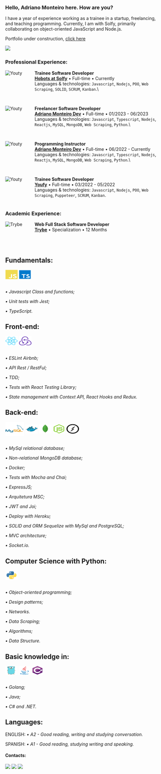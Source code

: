 ### Hello, Adriano Monteiro here. How are you?

<p>I have a year of experience working as a trainee in a startup, freelancing, and teaching programming. Currently, I am with Solfy, primarily collaborating on object-oriented JavaScript and Node.js.</p>

<span>Portfolio under construction, <a href="https://adrianomonteirodev.vercel.app/" target="_blank">click here</a></span>

<img height="180em" src="https://github-readme-stats.vercel.app/api/top-langs/?username=adrianomonteiroweb&layout=compact&langs_count=10&theme=dracula&hide=html,css,sql"/>

### Professional Experience:

[<img align="left" height="94px" width="94px" alt="Youty" src="https://avatars.githubusercontent.com/u/120644800?s=200&v=4"/>](https://www.hobots.app/)

**Trainee Software Developer** \
[**Hobots at Solfy**](https://www.hobots.app/) • Full-time • Currently \
Languages & technologies: `Javascript`, `Nodejs`, `POO`, `Web Scraping`, `SOLID`, `SCRUM`, `Kanban`.\

<br>

[<img align="left" height="94px" width="94px" alt="Youty" src="https://avatars.githubusercontent.com/u/108774651?s=200&v=4"/>](https://www.linkedin.com/in/adrianomonteirodev)

**Freelancer Software Developer** \
[**Adriano Monteiro Dev**](https://www.linkedin.com/in/adrianomonteirodev) • Full-time • 01/2023 - 06/2023 \
Languages & technologies: `Javascript`, `Typescript`, `Nodejs`, `Reactjs`, `MySQL`, `MongoDB`, `Web Scraping`, `Python`.\

<br>

[<img align="left" height="94px" width="94px" alt="Youty" src="https://avatars.githubusercontent.com/u/108774651?s=200&v=4"/>](https://www.linkedin.com/in/adrianomonteirodev)

**Programming Instructor** \
[**Adriano Monteiro Dev**](https://www.linkedin.com/in/adrianomonteirodev) • Full-time • 06/2022 - Currently \
Languages & technologies: `Javascript`, `Typescript`, `Nodejs`, `Reactjs`, `MySQL`, `MongoDB`, `Web Scraping`, `Python`.\

<br>

[<img align="left" height="94px" width="94px" alt="Youty" src="https://media.licdn.com/dms/image/C560BAQHNZJVejyS7vQ/company-logo_200_200/0/1646248552619?e=1690416000&v=beta&t=ihoZMjip1zawYtBxIR5l88MUZW_-B3X3WZPa8iTOnw8"/>](https://www.youfy.com.br/?gclid=CjwKCAjwlcaRBhBYEiwAK341jWJYT0JOuMAP2cuF6uPcgLs6396PLSbbLkTmay1zFB5mn5i6rdh5cBoCSjcQAvD_BwE)

**Trainee Software Developer** \
[**Youfy**](https://www.youfy.com.br/?gclid=CjwKCAjwlcaRBhBYEiwAK341jWJYT0JOuMAP2cuF6uPcgLs6396PLSbbLkTmay1zFB5mn5i6rdh5cBoCSjcQAvD_BwE) • Full-time • 03/2022 - 05/2022 \
Languages & technologies: `Javascript`, `Nodejs`, `POO`, `Web Scraping`, `Puppeteer`, `SCRUM`, `Kanban`.\
<br/>

### Academic Experience:

[<img align="left" height="94px" width="94px" alt="Trybe" src="https://media.licdn.com/dms/image/D4D0BAQHo1GZmhutd4A/company-logo_200_200/0/1664308283764?e=1690416000&v=beta&t=mofYQKh5xJViAnef_PDiymrdjnI2KdY5A0lvB1ZROaM"/>](https://www.betrybe.com/)

**Web Full Stack Software Developer** \
[**Trybe**](https://www.betrybe.com/) • Specialization • 12 Months

<br>
<br>

<h2>Fundamentals:</h2>

<div>
  <img align="center" alt="Js" height="30" width="40" src="https://raw.githubusercontent.com/devicons/devicon/master/icons/javascript/javascript-plain.svg">
  <img align="center" alt="TypeScript" height="28" width="38" src="https://raw.githubusercontent.com/devicons/devicon/master/icons/typescript/typescript-original.svg">
</div>
<br>

<p><i>• Javascript Class and functions;</i></p>
<p><i>• Unit tests with Jest;</i></p>
<p><i>• TypeScript.</i></p>

<h2>Front-end:</h2>

<div>
  <img align="center" alt="React" height="30" width="40" src="https://raw.githubusercontent.com/devicons/devicon/master/icons/react/react-original.svg">
  <img align="center" alt="Redux" height="30" width="40" src="https://raw.githubusercontent.com/devicons/devicon/master/icons/redux/redux-original.svg">
</div>
<br>

<p><i>• ESLint Airbnb;</i></p>
<p><i>• API Rest / RestFul;</i></p>
<p><i>• TDD;</i></p>
<p><i>• Tests with React Testing Library;</i></p>
<p><i>• State management with Context API, React Hooks and Redux.</i></p>

<h2>Back-end:</h2>

<div>
  <img align="center" alt="Mysql" height="45" width="60" src="https://raw.githubusercontent.com/devicons/devicon/master/icons/mysql/mysql-original-wordmark.svg">
  <img align="center" alt="Docker" height="30" width="40" src="https://raw.githubusercontent.com/devicons/devicon/master/icons/docker/docker-original.svg">
  <img align="center" alt="MongoDB" height="30" width="40" src="https://raw.githubusercontent.com/devicons/devicon/master/icons/mongodb/mongodb-original.svg">
  <img align="center" alt="NodeJS" height="30" width="40" src="https://raw.githubusercontent.com/devicons/devicon/master/icons/nodejs/nodejs-original.svg">
  <img align="center" alt="Socket.io" height="30" width="40" src="https://raw.githubusercontent.com/devicons/devicon/master/icons/socketio/socketio-original.svg">
</div>
<br>

<p><i>• MySql relational database;</i></p>
<p><i>• Non-relational MongoDB database;</i></p>
<p><i>• Docker;</i></p>
<p><i>• Tests with Mocha and Chai;</i></p>
<p><i>• ExpressJS;</i></p>
<p><i>• Arquitetura MSC;</i></p>
<p><i>• JWT and Joi;</i></p>
<p><i>• Deploy with Heroku;</i></p>
<p><i>• SOLID and ORM Sequelize with MySql and PostgreSQL;</i></p>
<p><i>• MVC architecture;</i></p>
<p><i>• Socket.io.</i></p>

<h2>Computer Science with Python:</h2>

<div>
  <img align="center" alt="Python" height="30" width="40" src="https://raw.githubusercontent.com/devicons/devicon/master/icons/python/python-original.svg">
</div>
<br>

<p><i>• Object-oriented programming;</i></p>
<p><i>• Design patterns;</i></p>
<p><i>• Networks.</i></p>
<p><i>• Data Scraping;</i></p>
<p><i>• Algorithms;</i></p>
<p><i>• Data Structure.</i></p>

<h2>Basic knowledge in:</h2>

<div>
  <img align="center" alt="Golang" height="28" width="38" src="https://raw.githubusercontent.com/devicons/devicon/master/icons/go/go-original.svg">
  <img align="center" alt="Java" height="28" width="38" src="https://raw.githubusercontent.com/devicons/devicon/master/icons/java/java-original.svg">
  <img align="center" alt="C#" height="28" width="38" src="https://raw.githubusercontent.com/devicons/devicon/master/icons/csharp/csharp-original.svg">
</div>
<br>

<p><i>• Golang;</i></p>
<p><i>• Java;</i></p>
<p><i>• C# and .NET.</i></p>

<h2>Languages:</h2>

<p>ENGLISH: <i>• A2 - Good reading, writing and studying conversation.</i></p>
<p>SPANISH: <i>• A1 - Good reading, studying writing and speaking.</i></p>

#### Contacts:

[<img width="8%" src="https://camo.githubusercontent.com/571384769c09e0c66b45e39b5be70f68f552db3e2b2311bc2064f0d4a9f5983b/68747470733a2f2f696d672e736869656c64732e696f2f62616467652f476d61696c2d4431343833363f7374796c653d666f722d7468652d6261646765266c6f676f3d676d61696c266c6f676f436f6c6f723d7768697465">](mailto:adrianomonteirodev@gmail.com)
[<img width="10%" src="https://camo.githubusercontent.com/a80d00f23720d0bc9f55481cfcd77ab79e141606829cf16ec43f8cacc7741e46/68747470733a2f2f696d672e736869656c64732e696f2f62616467652f4c696e6b6564496e2d3030373742353f7374796c653d666f722d7468652d6261646765266c6f676f3d6c696e6b6564696e266c6f676f436f6c6f723d7768697465">](https://www.linkedin.com/in/adrianomonteirodev/)
[<img width="10%" src="https://camo.githubusercontent.com/d9d4db0a25f6d41d6ef282c6adc2f9bd5b31201ef00ba580f5a945da4063a937/68747470733a2f2f696d672e736869656c64732e696f2f62616467652f57686174734170702d3235443336363f7374796c653d666f722d7468652d6261646765266c6f676f3d7768617473617070266c6f676f436f6c6f723d7768697465">](https://api.whatsapp.com/send?phone=5585989587554&text=Hi%2C%20Adriano...%20)
